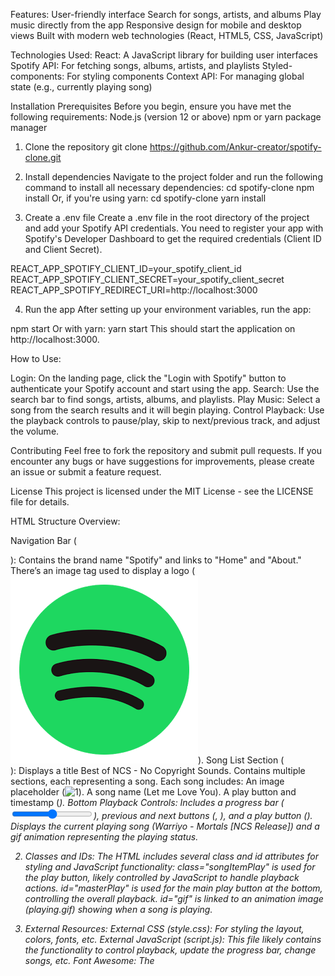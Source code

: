 Features:
User-friendly interface
Search for songs, artists, and albums
Play music directly from the app
Responsive design for mobile and desktop views
Built with modern web technologies (React, HTML5, CSS, JavaScript)

Technologies Used:
React: A JavaScript library for building user interfaces
Spotify API: For fetching songs, albums, artists, and playlists
Styled-components: For styling components
Context API: For managing global state (e.g., currently playing song)

Installation
Prerequisites
Before you begin, ensure you have met the following requirements:
Node.js (version 12 or above)
npm or yarn package manager

1. Clone the repository
git clone https://github.com/Ankur-creator/spotify-clone.git

3. Install dependencies
Navigate to the project folder and run the following command to install all necessary dependencies:
cd spotify-clone
npm install
Or, if you're using yarn:
cd spotify-clone
yarn install

3. Create a .env file
Create a .env file in the root directory of the project and add your Spotify API credentials. You need to register your app with Spotify's Developer Dashboard to get the required credentials (Client ID and Client Secret).

REACT_APP_SPOTIFY_CLIENT_ID=your_spotify_client_id
REACT_APP_SPOTIFY_CLIENT_SECRET=your_spotify_client_secret
REACT_APP_SPOTIFY_REDIRECT_URI=http://localhost:3000

4. Run the app
After setting up your environment variables, run the app:

npm start
Or with yarn:
yarn start
This should start the application on http://localhost:3000.

How to Use:

Login: On the landing page, click the "Login with Spotify" button to authenticate your Spotify account and start using the app.
Search: Use the search bar to find songs, artists, albums, and playlists.
Play Music: Select a song from the search results and it will begin playing.
Control Playback: Use the playback controls to pause/play, skip to next/previous track, and adjust the volume.

Contributing
Feel free to fork the repository and submit pull requests. If you encounter any bugs or have suggestions for improvements, please create an issue or submit a feature request.

License
This project is licensed under the MIT License - see the LICENSE file for details.





 HTML Structure Overview:
   
Navigation Bar (<nav>):
Contains the brand name "Spotify" and links to "Home" and "About."
There’s an image tag used to display a logo (<img src="logo.png">).
Song List Section (<div class="songList">):
Displays a title Best of NCS - No Copyright Sounds.
Contains multiple <div class="songItem"> sections, each representing a song. Each song includes:
An image placeholder (<img alt="1">).
A song name (<span class="songName">Let me Love You</span>).
A play button and timestamp (<i class="far songItemPlay fa-play-circle">).
Bottom Playback Controls:
Includes a progress bar (<input type="range">), previous and next buttons (<i class="fas fa-step-backward">, <i class="fas fa-step-forward">), and a play button (<i class="far fa-play-circle">).
Displays the current playing song (<span id="masterSongName">Warriyo - Mortals [NCS Release]</span>) and a gif animation representing the playing status.

2. Classes and IDs:
The HTML includes several class and id attributes for styling and JavaScript functionality:
class="songItemPlay" is used for the play button, likely controlled by JavaScript to handle playback actions.
id="masterPlay" is used for the main play button at the bottom, controlling the overall playback.
id="gif" is linked to an animation image (playing.gif) showing when a song is playing.

3. External Resources:
External CSS (style.css): For styling the layout, colors, fonts, etc.
External JavaScript (script.js): This file likely contains the functionality to control playback, update the progress bar, change songs, etc.
Font Awesome: The <script src="https://kit.fontawesome.com/26504e4a1f.js"> provides icons like play, pause, step-backward, and step-forward for the controls.


Suggestions for Improvement:
Accessibility:
Add alt attributes for all images to improve accessibility for screen readers.
Ensure the play buttons are keyboard accessible (e.g., tabindex="0").

Dynamic Content:
The song list currently shows identical songs ("Let me Love You") for all items. You may want to use dynamic data (e.g., an array of songs) for variety.

JavaScript Integration:
The script.js file is referenced but empty in the code. You'll need to implement JavaScript to control features like:
Playing and pausing songs.
Changing songs via the previous/next buttons.
Updating the progress bar as the song plays.

OUTPUT 
  screenshot is added 

 
